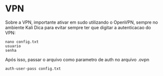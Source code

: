 # VPN

Sobre a VPN, importante ativar em sudo utilizando o OpenVPN, sempre no ambiente Kali
Dica para evitar sempre ter que digitar a autenticacao do VPN:

```
nano config.txt
usuario
senha
```

Após isso, passar o arquivo como parametro de auth no arquivo .ovpn

```
auth-user-pass config.txt
```
